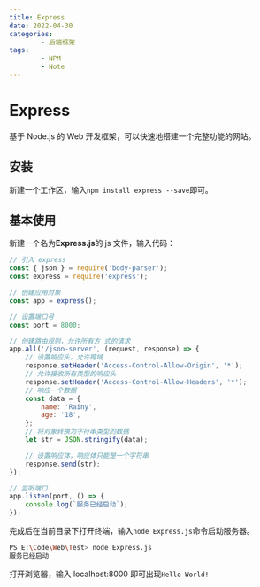 ```yaml
---
title: Express
date: 2022-04-30
categories:
        - 后端框架
tags:
        - NPM
        - Note
---
```


# Express

基于 Node.js 的 Web 开发框架，可以快速地搭建一个完整功能的网站。

## 安装

新建一个工作区，输入`npm install express --save`即可。

## 基本使用

新建一个名为**Express.js**的 js 文件，输入代码：

```js
// 引入 express
const { json } = require('body-parser');
const express = require('express');

// 创建应用对象
const app = express();

// 设置端口号
const port = 8000;

// 创建路由规则，允许所有方 式的请求
app.all('/json-server', (request, response) => {
	// 设置响应头，允许跨域
	response.setHeader('Access-Control-Allow-Origin', '*');
	// 允许接收所有类型的响应头
	response.setHeader('Access-Control-Allow-Headers', '*');
	// 响应一个数据
	const data = {
		name: 'Rainy',
		age: '18',
	};
	// 将对象转换为字符串类型的数据
	let str = JSON.stringify(data);

	// 设置响应体，响应体只能是一个字符串
	response.send(str);
});

// 监听端口
app.listen(port, () => {
	console.log(`服务已经启动`);
});
```

完成后在当前目录下打开终端，输入`node Express.js`命令启动服务器。

```sh
PS E:\Code\Web\Test> node Express.js
服务已经启动
```

打开浏览器，输入 localhost:8000 即可出现`Hello World!`
